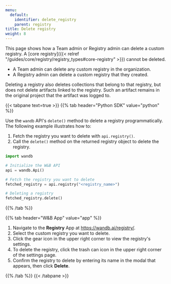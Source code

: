 ```yaml
---
menu:
  default:
    identifier: delete_registry
    parent: registry
title: Delete registry
weight: 8
---
```


This page shows how a Team admin or Registry admin can delete a custom registry.  A [core registry]({{< relref "/guides/core/registry/registry_types#core-registry" >}}) cannot be deleted.

- A Team admin can delete any custom registry in the organization.
- A Registry admin can delete a custom registry that they created.

Deleting a registry also deletes collections that belong to that registry, but does not delete artifacts linked to the registry.  Such an artifact remains in the original project that the artifact was logged to.


{{< tabpane text=true >}}
{{% tab header="Python SDK" value="python" %}}

Use the `wandb` API's `delete()` method to delete a registry programmatically.  The following example illustrates how to:

1. Fetch the registry you want to delete with `api.registry()`.
1. Call the `delete()` method on the returned registry object to delete the registry.

```python
import wandb

# Initialize the W&B API
api = wandb.Api()

# Fetch the registry you want to delete
fetched_registry = api.registry("<registry_name>")

# Deleting a registry
fetched_registry.delete()
```

{{% /tab %}}

{{% tab header="W&B App" value="app" %}}

1. Navigate to the **Registry** App at https://wandb.ai/registry/.
2. Select the custom registry you want to delete.
3. Click the gear icon in the upper right corner to view the registry's settings.
4. To delete the registry, click the trash can icon in the upper right corner of the settings page.
5. Confirm the registry to delete by entering its name in the modal that appears, then click **Delete**.

{{% /tab %}}
{{< /tabpane >}}